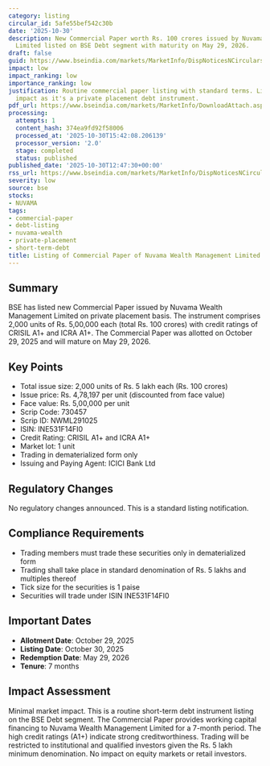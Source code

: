 ```yaml
---
category: listing
circular_id: 5afe55bef542c30b
date: '2025-10-30'
description: New Commercial Paper worth Rs. 100 crores issued by Nuvama Wealth Management
  Limited listed on BSE Debt segment with maturity on May 29, 2026.
draft: false
guid: https://www.bseindia.com/markets/MarketInfo/DispNoticesNCirculars.aspx?Noticeid={A12FD6F9-B9FE-42E1-89FD-E316C56F990C}&noticeno=20251030-34&dt=10/30/2025&icount=34&totcount=57&flag=0
impact: low
impact_ranking: low
importance_ranking: low
justification: Routine commercial paper listing with standard terms. Limited market
  impact as it's a private placement debt instrument.
pdf_url: https://www.bseindia.com/markets/MarketInfo/DownloadAttach.aspx?id=20251030-34&attachedId=
processing:
  attempts: 1
  content_hash: 374ea9fd92f58006
  processed_at: '2025-10-30T15:42:08.206139'
  processor_version: '2.0'
  stage: completed
  status: published
published_date: '2025-10-30T12:47:30+00:00'
rss_url: https://www.bseindia.com/markets/MarketInfo/DispNoticesNCirculars.aspx?Noticeid={A12FD6F9-B9FE-42E1-89FD-E316C56F990C}&noticeno=20251030-34&dt=10/30/2025&icount=34&totcount=57&flag=0
severity: low
source: bse
stocks:
- NUVAMA
tags:
- commercial-paper
- debt-listing
- nuvama-wealth
- private-placement
- short-term-debt
title: Listing of Commercial Paper of Nuvama Wealth Management Limited
---
```


## Summary

BSE has listed new Commercial Paper issued by Nuvama Wealth Management Limited on private placement basis. The instrument comprises 2,000 units of Rs. 5,00,000 each (total Rs. 100 crores) with credit ratings of CRISIL A1+ and ICRA A1+. The Commercial Paper was allotted on October 29, 2025 and will mature on May 29, 2026.

## Key Points

- Total issue size: 2,000 units of Rs. 5 lakh each (Rs. 100 crores)
- Issue price: Rs. 4,78,197 per unit (discounted from face value)
- Face value: Rs. 5,00,000 per unit
- Scrip Code: 730457
- Scrip ID: NWML291025
- ISIN: INE531F14FI0
- Credit Rating: CRISIL A1+ and ICRA A1+
- Market lot: 1 unit
- Trading in dematerialized form only
- Issuing and Paying Agent: ICICI Bank Ltd

## Regulatory Changes

No regulatory changes announced. This is a standard listing notification.

## Compliance Requirements

- Trading members must trade these securities only in dematerialized form
- Trading shall take place in standard denomination of Rs. 5 lakhs and multiples thereof
- Tick size for the securities is 1 paise
- Securities will trade under ISIN INE531F14FI0

## Important Dates

- **Allotment Date**: October 29, 2025
- **Listing Date**: October 30, 2025
- **Redemption Date**: May 29, 2026
- **Tenure**: 7 months

## Impact Assessment

Minimal market impact. This is a routine short-term debt instrument listing on the BSE Debt segment. The Commercial Paper provides working capital financing to Nuvama Wealth Management Limited for a 7-month period. The high credit ratings (A1+) indicate strong creditworthiness. Trading will be restricted to institutional and qualified investors given the Rs. 5 lakh minimum denomination. No impact on equity markets or retail investors.